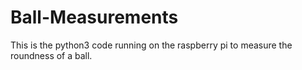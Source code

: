 # Ball-Measurements
This is the python3 code running on the raspberry pi to measure the roundness of a ball.
